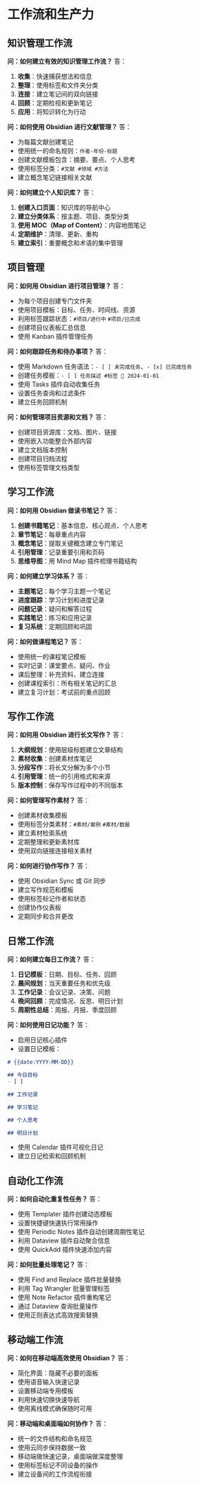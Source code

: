 # 工作流和生产力

## 知识管理工作流

**问：如何建立有效的知识管理工作流？**
答：
1. **收集**：快速捕获想法和信息
2. **整理**：使用标签和文件夹分类
3. **连接**：建立笔记间的双向链接
4. **回顾**：定期检视和更新笔记
5. **应用**：将知识转化为行动

**问：如何使用 Obsidian 进行文献管理？**
答：
- 为每篇文献创建笔记
- 使用统一的命名规则：`作者-年份-标题`
- 创建文献模板包含：摘要、要点、个人思考
- 使用标签分类：`#文献 #领域 #方法`
- 建立概念笔记链接相关文献

**问：如何建立个人知识库？**
答：
1. **创建入口页面**：知识库的导航中心
2. **建立分类体系**：按主题、项目、类型分类
3. **使用 MOC（Map of Content）**：内容地图笔记
4. **定期维护**：清理、更新、重构
5. **建立索引**：重要概念和术语的集中管理

## 项目管理

**问：如何用 Obsidian 进行项目管理？**
答：
- 为每个项目创建专门文件夹
- 使用项目模板：目标、任务、时间线、资源
- 利用标签跟踪状态：`#项目/进行中` `#项目/已完成`
- 创建项目仪表板汇总信息
- 使用 Kanban 插件管理任务

**问：如何跟踪任务和待办事项？**
答：
- 使用 Markdown 任务语法：`- [ ] 未完成任务`、`- [x] 已完成任务`
- 创建任务模板：`- [ ] 任务描述 #标签 📅 2024-01-01`
- 使用 Tasks 插件自动收集任务
- 设置任务查询和过滤条件
- 建立任务回顾机制

**问：如何管理项目资源和文档？**
答：
- 创建项目资源库：文档、图片、链接
- 使用嵌入功能整合外部内容
- 建立文档版本控制
- 创建项目归档流程
- 使用标签管理文档类型

## 学习工作流

**问：如何用 Obsidian 做读书笔记？**
答：
1. **创建书籍笔记**：基本信息、核心观点、个人思考
2. **章节笔记**：每章重点内容
3. **概念笔记**：提取关键概念建立专门笔记
4. **引用管理**：记录重要引用和页码
5. **思维导图**：用 Mind Map 插件梳理书籍结构

**问：如何建立学习体系？**
答：
- **主题笔记**：每个学习主题一个笔记
- **进度跟踪**：学习计划和进度记录
- **问题记录**：疑问和解答过程
- **实践笔记**：练习和应用记录
- **复习系统**：定期回顾和巩固

**问：如何做课程笔记？**
答：
- 使用统一的课程笔记模板
- 实时记录：课堂要点、疑问、作业
- 课后整理：补充资料、建立连接
- 创建课程索引：所有相关笔记的汇总
- 建立复习计划：考试前的重点回顾

## 写作工作流

**问：如何用 Obsidian 进行长文写作？**
答：
1. **大纲规划**：使用层级标题建立文章结构
2. **素材收集**：创建素材库笔记
3. **分段写作**：将长文分解为多个小节
4. **引用管理**：统一的引用格式和来源
5. **版本控制**：保存写作过程中的不同版本

**问：如何管理写作素材？**
答：
- 创建素材收集模板
- 使用标签分类素材：`#素材/案例` `#素材/数据`
- 建立素材检索系统
- 定期整理和更新素材库
- 使用双向链接连接相关素材

**问：如何进行协作写作？**
答：
- 使用 Obsidian Sync 或 Git 同步
- 建立写作规范和模板
- 使用标签标记作者和状态
- 创建协作仪表板
- 定期同步和合并更改

## 日常工作流

**问：如何建立每日工作流？**
答：
1. **日记模板**：日期、目标、任务、回顾
2. **晨间规划**：当天重要任务和优先级
3. **工作记录**：会议记录、决策、问题
4. **晚间回顾**：完成情况、反思、明日计划
5. **周期性总结**：周报、月报、季度回顾

**问：如何使用日记功能？**
答：
- 启用日记核心插件
- 设置日记模板：
```markdown
# {{date:YYYY-MM-DD}}

## 今日目标
- [ ] 

## 工作记录

## 学习笔记

## 个人思考

## 明日计划
```
- 使用 Calendar 插件可视化日记
- 建立日记检索和回顾机制

## 自动化工作流

**问：如何自动化重复性任务？**
答：
- 使用 Templater 插件创建动态模板
- 设置快捷键快速执行常用操作
- 使用 Periodic Notes 插件自动创建周期性笔记
- 利用 Dataview 插件自动聚合信息
- 使用 QuickAdd 插件快速添加内容

**问：如何批量处理笔记？**
答：
- 使用 Find and Replace 插件批量替换
- 利用 Tag Wrangler 批量管理标签
- 使用 Note Refactor 插件重构笔记
- 通过 Dataview 查询批量操作
- 使用正则表达式高效搜索替换

## 移动端工作流

**问：如何在移动端高效使用 Obsidian？**
答：
- 简化界面：隐藏不必要的面板
- 使用语音输入快速记录
- 设置移动端专用模板
- 利用快速切换快速导航
- 使用离线模式确保随时可用

**问：移动端和桌面端如何协作？**
答：
- 统一的文件结构和命名规范
- 使用云同步保持数据一致
- 移动端做快速记录，桌面端做深度整理
- 使用标签标记不同设备的操作
- 建立设备间的工作流程衔接